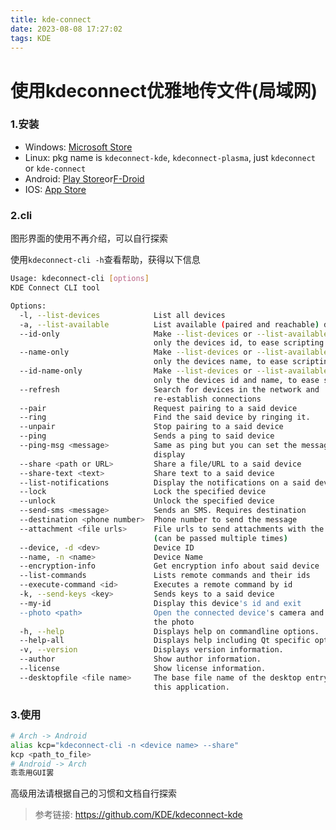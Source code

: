 ```yaml
---
title: kde-connect
date: 2023-08-08 17:27:02
tags: KDE
---
```

# 使用kdeconnect优雅地传文件(局域网)
<!--more-->
### 1.安装
- Windows: [Microsoft Store](https://apps.microsoft.com/store/detail/kde-connect/9N93MRMSXBF0)
- Linux: pkg name is `kdeconnect-kde`, `kdeconnect-plasma`, just `kdeconnect` or `kde-connect`
- Android: [Play Store](https://play.google.com/store/apps/details?id=org.kde.kdeconnect_tp&pli=1)or[F-Droid](https://f-droid.org/packages/org.kde.kdeconnect_tp/)
- IOS: [App Store](https://apps.apple.com/us/app/kde-connect/id1580245991)
### 2.cli
图形界面的使用不再介绍，可以自行探索

使用`kdeconnect-cli -h`查看帮助，获得以下信息
```sh
Usage: kdeconnect-cli [options]
KDE Connect CLI tool

Options:
  -l, --list-devices            List all devices
  -a, --list-available          List available (paired and reachable) devices
  --id-only                     Make --list-devices or --list-available print
                                only the devices id, to ease scripting
  --name-only                   Make --list-devices or --list-available print
                                only the devices name, to ease scripting
  --id-name-only                Make --list-devices or --list-available print
                                only the devices id and name, to ease scripting
  --refresh                     Search for devices in the network and
                                re-establish connections
  --pair                        Request pairing to a said device
  --ring                        Find the said device by ringing it.
  --unpair                      Stop pairing to a said device
  --ping                        Sends a ping to said device
  --ping-msg <message>          Same as ping but you can set the message to
                                display
  --share <path or URL>         Share a file/URL to a said device
  --share-text <text>           Share text to a said device
  --list-notifications          Display the notifications on a said device
  --lock                        Lock the specified device
  --unlock                      Unlock the specified device
  --send-sms <message>          Sends an SMS. Requires destination
  --destination <phone number>  Phone number to send the message
  --attachment <file urls>      File urls to send attachments with the message
                                (can be passed multiple times)
  --device, -d <dev>            Device ID
  --name, -n <name>             Device Name
  --encryption-info             Get encryption info about said device
  --list-commands               Lists remote commands and their ids
  --execute-command <id>        Executes a remote command by id
  -k, --send-keys <key>         Sends keys to a said device
  --my-id                       Display this device's id and exit
  --photo <path>                Open the connected device's camera and transfer
                                the photo
  -h, --help                    Displays help on commandline options.
  --help-all                    Displays help including Qt specific options.
  -v, --version                 Displays version information.
  --author                      Show author information.
  --license                     Show license information.
  --desktopfile <file name>     The base file name of the desktop entry for
                                this application.
```
### 3.使用
```sh
# Arch -> Android
alias kcp="kdeconnect-cli -n <device name> --share"
kcp <path_to_file>
# Android -> Arch
乖乖用GUI罢
```
高级用法请根据自己的习惯和文档自行探索
> 参考链接: https://github.com/KDE/kdeconnect-kde